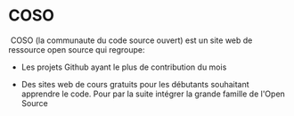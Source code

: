 # COSO
​
COSO (la communaute du code source ouvert) est un site web de ressource open source qui regroupe:

+ Les projets Github ayant le plus de contribution du mois

+ Des sites web de cours gratuits pour les débutants souhaitant apprendre le code. Pour par la suite intégrer la grande famille de l'Open Source